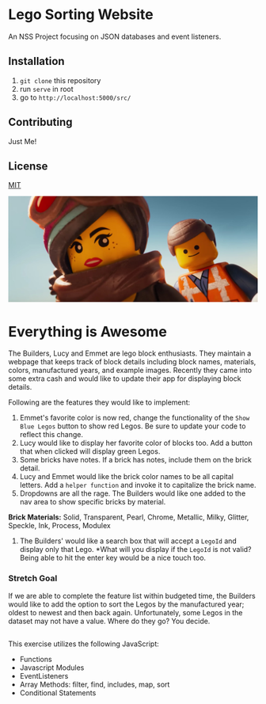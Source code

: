 # Lego Sorting Website
An NSS Project focusing on JSON databases and event listeners.

## Installation
1. `git clone` this repository
2. run `serve` in root
4. go to `http://localhost:5000/src/`

## Contributing
Just Me!

## License
[MIT](https://choosealicense.com/licenses/mit/)

![Lucy and Emmet](builders.jpg)
# Everything is Awesome

 The Builders, Lucy and Emmet are lego block enthusiasts. They maintain a webpage that keeps track of block details including block names, materials, colors, manufactured years, and example images. Recently they came into some extra cash and would like to update their app for displaying block details.

Following are the features they would like to implement:
1. Emmet's favorite color is now red, change the functionality of the `Show Blue Legos` button to show red Legos. Be sure to update your code to reflect this change.
1. Lucy would like to display her favorite color of blocks too. Add a button that when clicked will display green Legos.
1. Some bricks have notes. If a brick has notes, include them on the brick detail.
1. Lucy and Emmet would like the brick color names to be all capital letters. Add a `helper function` and invoke it to capitalize the brick name.
1. Dropdowns are all the rage. The Builders would like one added to the nav area to show specific bricks by material.

**Brick Materials:**
Solid, Transparent, Pearl, Chrome, Metallic, Milky, Glitter, Speckle, Ink, Process,
Modulex

1. The Builders' would like a search box that will accept a `LegoId` and display only that Lego. *What will you display if the `LegoId` is not valid? Being able to hit the enter key would be a nice touch too.


### Stretch Goal
If we are able to complete the feature list within budgeted time, the Builders would like to add the option to sort the Legos by the manufactured year; oldest to newest and then back again. Unfortunately, some Legos in the dataset may not have a value. Where do they go? You decide.


##
This exercise utilizes the following JavaScript:

* Functions
* Javascript Modules
* EventListeners
* Array Methods: filter, find, includes, map, sort
* Conditional Statements
